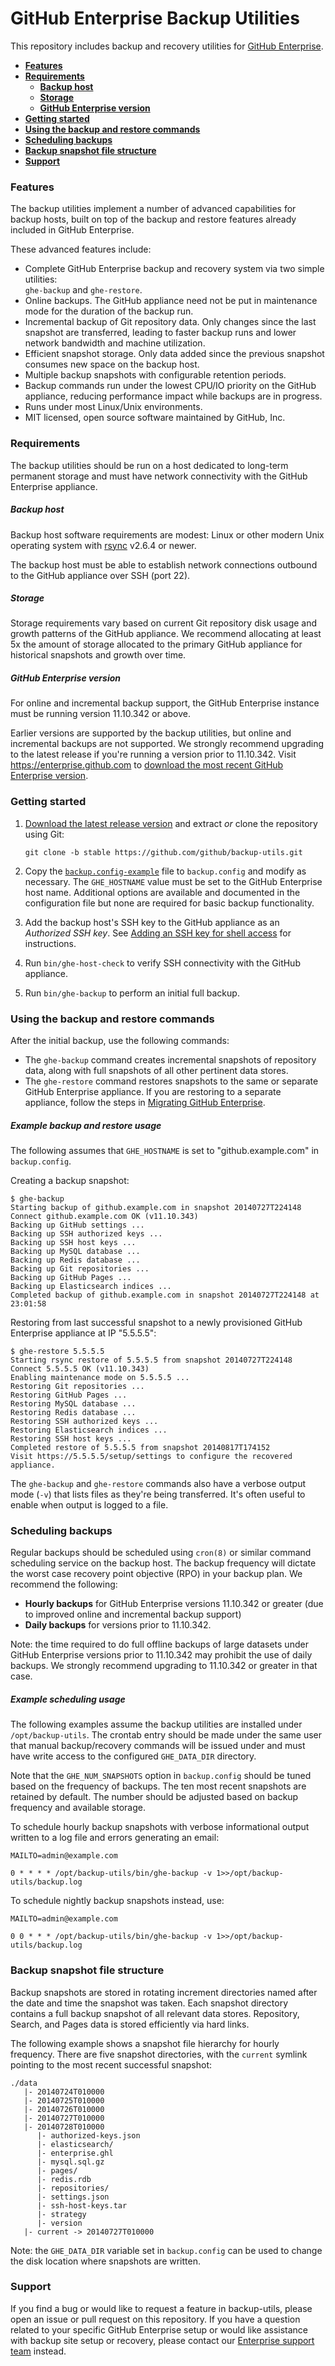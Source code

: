 GitHub Enterprise Backup Utilities
==================================

This repository includes backup and recovery utilities for [GitHub Enterprise][1].

- **[Features](#features)**
- **[Requirements](#requirements)**
  - **[Backup host](#backup-host)**
  - **[Storage](#storage)**
  - **[GitHub Enterprise version](#github-enterprise-version)**
- **[Getting started](#getting-started)**
- **[Using the backup and restore commands](#using-the-backup-and-restore-commands)**
- **[Scheduling backups](#scheduling-backups)**
- **[Backup snapshot file structure](#backup-snapshot-file-structure)**
- **[Support](#support)**

### Features

The backup utilities implement a number of advanced capabilities for backup
hosts, built on top of the backup and restore features already included in
GitHub Enterprise.

These advanced features include:

 - Complete GitHub Enterprise backup and recovery system via two simple utilities:<br>
   `ghe-backup` and `ghe-restore`.
 - Online backups. The GitHub appliance need not be put in maintenance mode for
   the duration of the backup run.
 - Incremental backup of Git repository data. Only changes since the last
   snapshot are transferred, leading to faster backup runs and lower network
   bandwidth and machine utilization.
 - Efficient snapshot storage. Only data added since the previous snapshot
   consumes new space on the backup host.
 - Multiple backup snapshots with configurable retention periods.
 - Backup commands run under the lowest CPU/IO priority on the GitHub appliance,
   reducing performance impact while backups are in progress.
 - Runs under most Linux/Unix environments.
 - MIT licensed, open source software maintained by GitHub, Inc.

### Requirements

The backup utilities should be run on a host dedicated to long-term permanent
storage and must have network connectivity with the GitHub Enterprise appliance.

##### Backup host

Backup host software requirements are modest: Linux or other modern Unix
operating system with [rsync][4] v2.6.4 or newer.

The backup host must be able to establish network connections outbound to the
GitHub appliance over SSH (port 22).

##### Storage

Storage requirements vary based on current Git repository disk usage and growth
patterns of the GitHub appliance. We recommend allocating at least 5x the amount
of storage allocated to the primary GitHub appliance for historical snapshots
and growth over time.

##### GitHub Enterprise version

For online and incremental backup support, the GitHub Enterprise instance must
be running version 11.10.342 or above.

Earlier versions are supported by the backup utilities, but online and
incremental backups are not supported. We strongly recommend upgrading to the
latest release if you're running a version prior to 11.10.342. Visit
https://enterprise.github.com to [download the most recent GitHub Enterprise
version][5].

### Getting started

 1. [Download the latest release version][release] and extract *or* clone the
    repository using Git:

    `git clone -b stable https://github.com/github/backup-utils.git`

 2. Copy the [`backup.config-example`][2] file to `backup.config` and modify as
    necessary. The `GHE_HOSTNAME` value must be set to the GitHub Enterprise
    host name. Additional options are available and documented in the
    configuration file but none are required for basic backup functionality.

 3. Add the backup host's SSH key to the GitHub appliance as an *Authorized SSH
    key*. See [Adding an SSH key for shell access][3] for instructions.

 4. Run `bin/ghe-host-check` to verify SSH connectivity with the GitHub
    appliance.

 5. Run `bin/ghe-backup` to perform an initial full backup.

[release]: https://github.com/github/backup-utils/releases

### Using the backup and restore commands

After the initial backup, use the following commands:

 - The `ghe-backup` command creates incremental snapshots of repository data,
   along with full snapshots of all other pertinent data stores.
 - The `ghe-restore` command restores snapshots to the same or separate GitHub
   Enterprise appliance. If you are restoring to a separate appliance, follow
   the steps in 
   [Migrating GitHub Enterprise](https://enterprise.github.com/help/articles/migrating-github-enterprise).

##### Example backup and restore usage

The following assumes that `GHE_HOSTNAME` is set to "github.example.com" in
`backup.config`.

Creating a backup snapshot:

    $ ghe-backup
    Starting backup of github.example.com in snapshot 20140727T224148
    Connect github.example.com OK (v11.10.343)
    Backing up GitHub settings ...
    Backing up SSH authorized keys ...
    Backing up SSH host keys ...
    Backing up MySQL database ...
    Backing up Redis database ...
    Backing up Git repositories ...
    Backing up GitHub Pages ...
    Backing up Elasticsearch indices ...
    Completed backup of github.example.com in snapshot 20140727T224148 at 23:01:58

Restoring from last successful snapshot to a newly provisioned GitHub Enterprise
appliance at IP "5.5.5.5":

    $ ghe-restore 5.5.5.5
    Starting rsync restore of 5.5.5.5 from snapshot 20140727T224148
    Connect 5.5.5.5 OK (v11.10.343)
    Enabling maintenance mode on 5.5.5.5 ...
    Restoring Git repositories ...
    Restoring GitHub Pages ...
    Restoring MySQL database ...
    Restoring Redis database ...
    Restoring SSH authorized keys ...
    Restoring Elasticsearch indices ...
    Restoring SSH host keys ...
    Completed restore of 5.5.5.5 from snapshot 20140817T174152
    Visit https://5.5.5.5/setup/settings to configure the recovered appliance.

The `ghe-backup` and `ghe-restore` commands also have a verbose output mode
(`-v`) that lists files as they're being transferred. It's often useful to
enable when output is logged to a file.

### Scheduling backups

Regular backups should be scheduled using `cron(8)` or similar command
scheduling service on the backup host. The backup frequency will dictate the
worst case recovery point objective (RPO) in your backup plan. We recommend the
following:

 - **Hourly backups** for GitHub Enterprise versions 11.10.342 or greater (due to
   improved online and incremental backup support)
 - **Daily backups** for versions prior to 11.10.342.

Note: the time required to do full offline backups of large datasets under
GitHub Enterprise versions prior to 11.10.342 may prohibit the use of daily
backups. We strongly recommend upgrading to 11.10.342 or greater in that case.

##### Example scheduling usage

The following examples assume the backup utilities are installed under
`/opt/backup-utils`. The crontab entry should be made under the same user that
manual backup/recovery commands will be issued under and must have write access
to the configured `GHE_DATA_DIR` directory.

Note that the `GHE_NUM_SNAPSHOTS` option in `backup.config` should be tuned
based on the frequency of backups. The ten most recent snapshots are retained by
default. The number should be adjusted based on backup frequency and available
storage.

To schedule hourly backup snapshots with verbose informational output written to
a log file and errors generating an email:

    MAILTO=admin@example.com

    0 * * * * /opt/backup-utils/bin/ghe-backup -v 1>>/opt/backup-utils/backup.log

To schedule nightly backup snapshots instead, use:

    MAILTO=admin@example.com

    0 0 * * * /opt/backup-utils/bin/ghe-backup -v 1>>/opt/backup-utils/backup.log

### Backup snapshot file structure

Backup snapshots are stored in rotating increment directories named after the
date and time the snapshot was taken. Each snapshot directory contains a full
backup snapshot of all relevant data stores. Repository, Search, and Pages data
is stored efficiently via hard links.

The following example shows a snapshot file hierarchy for hourly frequency.
There are five snapshot directories, with the `current` symlink pointing to the
most recent successful snapshot:

    ./data
       |- 20140724T010000
       |- 20140725T010000
       |- 20140726T010000
       |- 20140727T010000
       |- 20140728T010000
          |- authorized-keys.json
          |- elasticsearch/
          |- enterprise.ghl
          |- mysql.sql.gz
          |- pages/
          |- redis.rdb
          |- repositories/
          |- settings.json
          |- ssh-host-keys.tar
          |- strategy
          |- version
       |- current -> 20140727T010000

Note: the `GHE_DATA_DIR` variable set in `backup.config` can be used to change
the disk location where snapshots are written.

### Support

If you find a bug or would like to request a feature in backup-utils, please
open an issue or pull request on this repository. If you have a question related
to your specific GitHub Enterprise setup or would like assistance with backup
site setup or recovery, please contact our [Enterprise support team][7] instead.

[1]: https://enterprise.github.com
[2]: https://github.com/github/enterprise-backup-site/blob/master/backup.config-example
[3]: https://enterprise.github.com/help/articles/adding-an-ssh-key-for-shell-access
[4]: http://rsync.samba.org/
[5]: https://enterprise.github.com/download
[6]: https://enterprise.github.com/help/articles/upgrading-to-a-newer-release
[7]: https://enterprise.github.com/support/
[8]: https://enterprise.github.com/help/articles/backing-up-enterprise-data
[9]: https://enterprise.github.com/help/articles/restoring-enterprise-data
